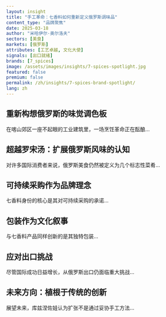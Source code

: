 ```yaml
---
layout: insight
title: "手工革命：七香料如何重新定义俄罗斯调味品"
content_type: "品牌聚焦"
date: 2025-03-18
author: "米哈伊尔·奥尔洛夫"
sectors: [美食]
markets: [俄罗斯]
attributes: [工艺卓越, 文化大使]
signals: [出口就绪]
brands: [7_spices]
image: /assets/images/insights/7-spices-spotlight.jpg
featured: false
premium: false
permalink: /zh/insights/7-spices-brand-spotlight/
lang: zh
---
```


## 重新构想俄罗斯的味觉调色板

在喀山郊区一座不起眼的工业建筑里，一场烹饪革命正在酝酿...

## 超越罗宋汤：扩展俄罗斯风味的认知

对许多国际消费者来说，俄罗斯美食仍然被定义为几个标志性菜肴...

## 可持续采购作为品牌理念

七香料身份的核心是其对可持续采购的承诺...

## 包装作为文化叙事

与七香料产品同样创新的是其独特包装...

## 应对出口挑战

尽管国际成功日益增长，从俄罗斯出口仍面临重大挑战...

## 未来方向：植根于传统的创新

展望未来，库兹涅佐娃认为扩张不是通过妥协手工方法...